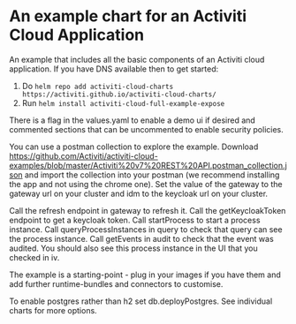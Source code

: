 # An example chart for an Activiti Cloud Application

An example that includes all the basic components of an Activiti cloud application. If you have DNS available then to get started:

1) Do `helm repo add activiti-cloud-charts https://activiti.github.io/activiti-cloud-charts/`
2) Run `helm install activiti-cloud-full-example-expose`

There is a flag in the values.yaml to enable a demo ui if desired and commented sections that can be uncommented to enable security policies.

You can use a postman collection to explore the example. Download https://github.com/Activiti/activiti-cloud-examples/blob/master/Activiti%20v7%20REST%20API.postman_collection.json and import the collection into your postman (we recommend installing the app and not using the chrome one). Set the value of the gateway to the gateway url on your cluster and idm to the keycloak url on your cluster.

Call the refresh endpoint in gateway to refresh it.
Call the getKeycloakToken endpoint to get a keycloak token.
Call startProcess to start a process instance.
Call queryProcessInstances in query to check that query can see the process instance. Call getEvents in audit to check that the event was audited. You should also see this process instance in the UI that you checked in iv.

The example is a starting-point - plug in your images if you have them and add further runtime-bundles and connectors to customise.

To enable postgres rather than h2 set db.deployPostgres. See individual charts for more options.
